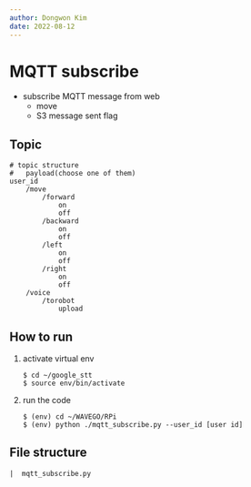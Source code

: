 ```yaml
---
author: Dongwon Kim
date: 2022-08-12
---
```


# MQTT subscribe
- subscribe MQTT message from web
    - move
    - S3 message sent flag

## Topic
```
# topic structure
#   payload(choose one of them)
user_id
    /move
        /forward
            on
            off
        /backward
            on
            off
        /left
            on
            off
        /right
            on
            off
    /voice
        /torobot
            upload
```

## How to run
1. activate virtual env
    ```
    $ cd ~/google_stt
    $ source env/bin/activate
   ```
2. run the code
    ```
    $ (env) cd ~/WAVEGO/RPi
    $ (env) python ./mqtt_subscribe.py --user_id [user id]
    ```

## File structure
```
|  mqtt_subscribe.py
```
